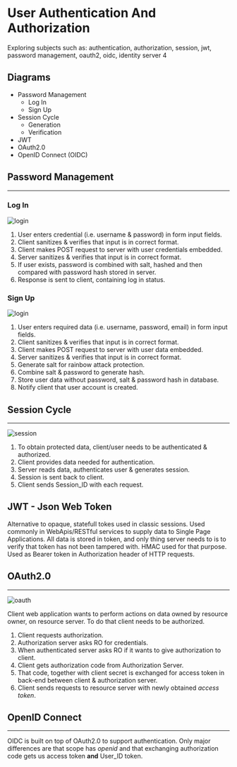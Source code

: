 # User Authentication And Authorization
Exploring subjects such as: authentication, authorization, session, jwt, password management, oauth2, oidc, identity server 4

## Diagrams
* Password Management
  * Log In
  * Sign Up
* Session Cycle
  * Generation
  * Verification
* JWT
* OAuth2.0
* OpenID Connect (OIDC)
## Password Management
----------
### Log In
![login](Diagrams/LogIn.svg)
1. User enters credential (i.e. username & password) in form input fields.
2. Client sanitizes & verifies that input is in correct format.
3. Client makes POST request to server with user credentials embedded.
4. Server sanitizes & verifies that input is in correct format.
5. If user exists, password is combined with salt, hashed and then compared with password hash stored in server.
6. Response is sent to client, containing log in status.
### Sign Up
![login](Diagrams/SignUp.svg)
1. User enters required data (i.e. username, password, email) in form input fields.
2. Client sanitizes & verifies that input is in correct format.
3. Client makes POST request to server with user data embedded.
4. Server sanitizes & verifies that input is in correct format.
5. Generate salt for rainbow attack protection.
6. Combine salt & password to generate hash.
7. Store user data without password, salt & password hash in database.
8. Notify client that user account is created.
## Session Cycle
----------
![session](Diagrams/SessionCycle.svg)
1. To obtain protected data, client/user needs to be authenticated & authorized.
2. Client provides data needed for authentication.
3. Server reads data, authenticates user & generates session.
4. Session is sent back to client.
5. Client sends Session_ID with each request.
## JWT - Json Web Token
Alternative to opaque, statefull tokes used in classic sessions. Used commonly in WebApis/RESTful services to supply data to Single Page Applications. All data is stored in token, and only thing server needs to is to verify that token has not been tampered with. HMAC used for that purpose. Used as Bearer token in Authorization header of HTTP requests.
## OAuth2.0
----------
![oauth](Diagrams/OAuth.svg)

Client web application wants to perform actions on data owned by resource owner, on resource server. To do that client needs to be authorized.
1. Client requests authorization.
2. Authorization server asks RO for credentials.
3. When authenticated server asks RO if it wants to give authorization to client.
4. Client gets authorization code from Authorization Server.
5. That code, together with client secret is exchanged for access token in back-end between client & authorization server.
6. Client sends requests to resource server with newly obtained *access token*.
## OpenID Connect
----------
OIDC is built on top of OAuth2.0 to support authentication. Only major differences are that scope has *openid* and that exchanging authorization code gets us access token **and** User_ID token.